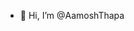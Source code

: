 - 👋 Hi, I’m @AamoshThapa
<!---
AamoshT/AamoshT is a ✨ special ✨ repository because its `README.md` (this file) appears on your GitHub profile.
You can click the Preview link to take a look at your changes.
--->
